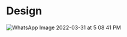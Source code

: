 # Design

![WhatsApp Image 2022-03-31 at 5 08 41 PM](https://user-images.githubusercontent.com/101498911/161046641-8283ec73-35f0-4e73-a7ef-6a8e96d0ee58.jpeg)



